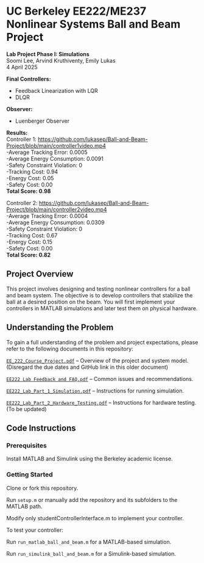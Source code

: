 # UC Berkeley EE222/ME237 Nonlinear Systems Ball and Beam Project

**Lab Project Phase I: Simulations**  
Soomi Lee, Arvind Kruthiventy, Emily Lukas  
4 April 2025  

**Final Controllers:**
- Feedback Linearization with LQR
- DLQR

**Observer:**
- Luenberger Observer

**Results:**  
Controller 1: https://github.com/lukasep/Ball-and-Beam-Project/blob/main/controller1video.mp4  
-Average Tracking Error: 0.0005  
-Average Energy Consumption: 0.0091  
-Safety Constraint Violation: 0  
-Tracking Cost: 0.94  
-Energy Cost: 0.05  
-Safety Cost: 0.00  
**Total Score: 0.98**


Controller 2: https://github.com/lukasep/Ball-and-Beam-Project/blob/main/controller2video.mp4  
-Average Tracking Error: 0.0004  
-Average Energy Consumption: 0.0309  
-Safety Constraint Violation: 0  
-Tracking Cost: 0.67  
-Energy Cost: 0.15  
-Safety Cost: 0.00  
**Total Score: 0.82**


## Project Overview

This project involves designing and testing nonlinear controllers for a ball and beam system. The objective is to develop controllers that stabilize the ball at a desired position on the beam. You will first implement your controllers in MATLAB simulations and later test them on physical hardware.

## Understanding the Problem

To gain a full understanding of the problem and project expectations, please refer to the following documents in this repository:

[`EE_222_Course_Project.pdf`](EE_222_Course_Project.pdf) – Overview of the project and system model. (Disregard the due dates and GitHub link in this older document)

[`EE222 Lab Feedback and FAQ.pdf`](EE222_Lab_Feedback_and_FAQ.pdf) – Common issues and recommendations.

[`EE222_Lab_Part_1_Simulation.pdf`](EE222_Lab_Part_1_Simulation.pdf) – Instructions for running simulation.

[`EE222_Lab_Part_2_Hardware_Testing.pdf`](EE222_Lab_Part_2_Hardware_Testing.pdf) – Instructions for hardware testing. (To be updated)

## Code Instructions

### Prerequisites

Install MATLAB and Simulink using the Berkeley academic license.

### Getting Started

Clone or fork this repository.

Run `setup.m` or manually add the repository and its subfolders to the MATLAB path.

Modify only studentControllerInterface.m to implement your controller.

To test your controller:

Run `run_matlab_ball_and_beam.m` for a MATLAB-based simulation.

Run `run_simulink_ball_and_beam.m` for a Simulink-based simulation.
